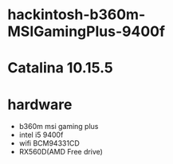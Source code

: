 # hackintosh-b360m-MSIGamingPlus-9400f

# Catalina 10.15.5

# hardware
* b360m msi gaming plus
* intel i5 9400f
* wifi BCM94331CD
* RX560D(AMD Free drive)
